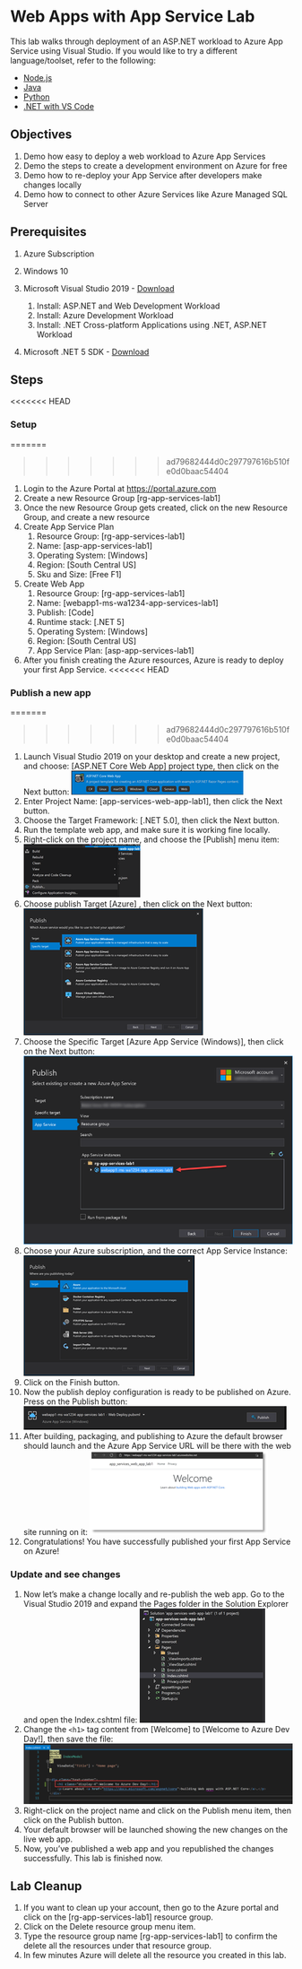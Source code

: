 # Web Apps with App Service Lab

This lab walks through deployment of an ASP.NET workload to Azure App Service using Visual Studio. If you would like to try a different language/toolset, refer to the following:
* [Node.js](https://docs.microsoft.com/en-us/azure/app-service/quickstart-nodejs?pivots=platform-linux)
* [Java](https://docs.microsoft.com/en-us/azure/app-service/quickstart-java?tabs=javase&pivots=platform-linux)
* [Python](https://docs.microsoft.com/en-us/azure/app-service/quickstart-python?tabs=bash&pivots=python-framework-flask)
* [.NET with VS Code](https://docs.microsoft.com/en-us/azure/app-service/quickstart-dotnetcore?tabs=netcore31&pivots=development-environment-vscode)

## Objectives
1.	Demo how easy to deploy a web workload to Azure App Services
1.	Demo the steps to create a development environment on Azure for free
1.	Demo how to re-deploy your App Service after developers make changes locally
1.	Demo how to connect to other Azure Services like Azure Managed SQL Server


## Prerequisites
1. Azure Subscription
1. Windows 10
1. Microsoft Visual Studio 2019 - [Download](https://visualstudio.microsoft.com/downloads/)
    1. Install: ASP.NET and Web Development Workload
    1. Install: Azure Development Workload
    1.	Install: .NET Cross-platform Applications using .NET, ASP.NET Workload
 
4. Microsoft .NET 5 SDK - [Download](https://dotnet.microsoft.com/download/dotnet/5.0)

## Steps
<<<<<<< HEAD
### Setup
=======
>>>>>>> ad79682444d0c297797616b510fe0d0baac54404
1. Login to the Azure Portal at https://portal.azure.com
1. Create a new Resource Group [rg-app-services-lab1]
1. Once the new Resource Group gets created, click on the new Resource Group, and create a new resource 
1. Create App Service Plan 
    1. Resource Group: [rg-app-services-lab1]
    1. Name: [asp-app-services-lab1]
    1. Operating System: [Windows]
    1. Region: [South Central US]
    1. Sku and Size: [Free F1]
1.	Create Web App 
    1. Resource Group: [rg-app-services-lab1]
    1. Name: [webapp1-ms-wa1234-app-services-lab1]
    1. Publish: [Code]
    1. Runtime stack: [.NET 5]
    1. Operating System: [Windows]
    1. Region: [South Central US]
    1. App Service Plan: [asp-app-services-lab1]
1.	After you finish creating the Azure resources, Azure is ready to deploy your first App Service.
<<<<<<< HEAD

### Publish a new app
=======
>>>>>>> ad79682444d0c297797616b510fe0d0baac54404
1.	Launch Visual Studio 2019 on your desktop and create a new project, and choose:
[ASP.NET Core Web App] project type, then click on the Next button:
    ![ASP.NET Core Project Icon](images/create_asp_core.png)
1. Enter Project Name: [app-services-web-app-lab1], then click the Next button.
1. Choose the Target Framework: [.NET 5.0], then click the Next button.
1. Run the template web app, and make sure it is working fine locally.
1. Right-click on the project name, and choose the [Publish] menu item:
    ![Publish menu](images/publish.png)
1. Choose publish Target [Azure] , then click on the Next button:
    ![Publish target](images/publish_target.png)
1. Choose the Specific Target [Azure App Service (Windows)], then click on the Next button:
    ![Publish site](images/publish_app_service.png)
1. Choose your Azure subscription, and the correct App Service Instance:
    ![Publish options](images/publish_options.png)
1. Click on the Finish button.
1. Now the publish deploy configuration is ready to be published on Azure. Press on the Publish button:
    ![Publish](images/publish_to_app_service.png)
1. After building, packaging, and publishing to Azure the default browser should launch and the Azure App Service URL will be there with the web site running on it:
    ![View app](images/running_app.png)
1. Congratulations! You have successfully published your first App Service on Azure!

### Update and see changes
1. Now let’s make a change locally and re-publish the web app. Go to the Visual Studio 2019 and expand the Pages folder in the Solution Explorer and open the Index.cshtml file:
    ![View app](images/solution-explorer.png)
1.	Change the `<h1>` tag content from [Welcome] to [Welcome to Azure Dev Day!], then save the file:
    ![View app](images/code-update.png)
1.	Right-click on the project name and click on the Publish menu item, then click on the Publish button.
1.	Your default browser will be launched showing the new changes on the live web app.
1.	Now, you’ve published a web app and you republished the changes successfully. This lab is finished now.

## Lab Cleanup	
1. If you want to clean up your account, then go to the Azure portal and click on the [rg-app-services-lab1] resource group.
1. Click on the Delete resource group menu item.
1. Type the resource group name [rg-app-services-lab1] to confirm the delete all the resources under that resource group. 
1. In few minutes Azure will delete all the resource you created in this lab.
